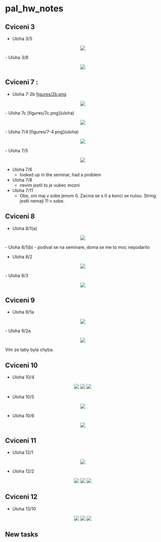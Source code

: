 # pal_hw_notes

## Cviceni 3
- Uloha 3/5
<p align="center">
  <img src="figures/3/3_5.jpg" />
</p>
- Uloha 3/8
<p align="center">
  <img src="figures/3/3_8.jpg" />
</p>

## Cviceni 7 :

- Uloha 7-2b
[figures/2b.png](uloha)
<p align="center">
  <img src="figures/2b.png" />
</p>
- Uloha 7c
[figures/7c.png](uloha)
<p align="center">
  <img src="figures/7c.png" />
</p>
- Uloha  7/4
[figures/7-4.png](uloha)
<p align="center">
  <img src="figures/7-4.jpeg" />
</p>
- Uloha 7/5
<p align="center">
  <img src="figures/7.5.jpeg" />
</p>

- Uloha 7/6
  - looked up in the seminar, had a problem
- Uloha 7/8
  - nevim jestli to je vubec mozni
- Uloha 7/11
  - Obe, oni maj v sobe jenom 0. 
  Zacina se s 0 a konci se nulou.
  String jestli nemaji 11 v sobe.
## Cviceni 8
- Uloha 8/1(a)
<p align="center">
  <img src="figures/8/8_1_a.jpg" />
</p>
- Uloha 8/1(b) - podival se na seminare, doma se me to moc nepodarilo

- Uloha 8/2
<p align="center">
  <img src="figures/8/8_2.jpg" />
</p>
- Uloha 8/3
<p align="center">
  <img src="figures/8/8_3.jpg" />
</p>

## Cviceni 9
- Uloha 9/1a
<p align="center">
  <img src="figures/9-1a.jpeg" />
</p>
- Uloha 9/2a
<p align="center">
  <img src="figures/9-2b.png" />
</p>
Vim ze taby byla chyba. 

## Cviceni 10
- Uloha 10/4
<p align="center">
  <img src="figures/10/10_4_a.jpg" />
  <img src="figures/10/10_4_bd.jpg" />
  <img src="figures/10/10_4_d.jpg" />
</p>

- Uloha 10/5
<p align="center">
  <img src="figures/10/10_5.jpg" />
</p>

- Uloha 10/6
<p align="center">
  <img src="figures/10/10_6.jpg" />
</p>

## Cviceni 11
- Uloha 12/1
<p align="center">
  <img src="figures/11/12_1.png" />
</p>

- Uloha 12/2
<p align="center">
  <img src="figures/11/12_2.png" />
  <img src="figures/11/12_2_2.png" />
  <img src="figures/11/12_2_3.png" />
</p>

## Cviceni 12
- Uloha 13/10
<p align="center">
  <img src="figures/12/13_10.png" />
  <img src="figures/12/13_10_2.png" />
  <img src="figures/12/13_10_3.png" />
</p>


## New tasks

